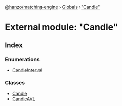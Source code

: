 [@hanzo/matching-engine](../README.md) › [Globals](../globals.md) › ["Candle"](_candle_.md)

# External module: "Candle"

## Index

### Enumerations

* [CandleInterval](../enums/_candle_.candleinterval.md)

### Classes

* [Candle](../classes/_candle_.candle.md)
* [CandleAVL](../classes/_candle_.candleavl.md)
